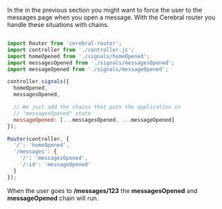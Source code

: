 In the in the previous section you might want to force the user to the messages page when you open a message. With the Cerebral router you handle these situations with chains.

```javascript

import Router from 'cerebral-router';
import controller from './controller.js';
import homeOpened from './signals/homeOpened';
import messagesOpened from './signals/messagesOpened';
import messageOpened from './signals/messageOpened';

controller.signals({
  homeOpened,
  messagesOpened,

  // We just add the chains that puts the application in
  // "messagesOpened" state
  messageOpened: [...messagesOpened, ...messageOpened]
});

Router(controller, {
  '/': 'homeOpened',
  '/messages': {
    '/': 'messagesOpened',
    '/:id': 'messageOpened'
  }
});
```

When the user goes to **/messages/123** the **messagesOpened** and **messageOpened** chain will run.
